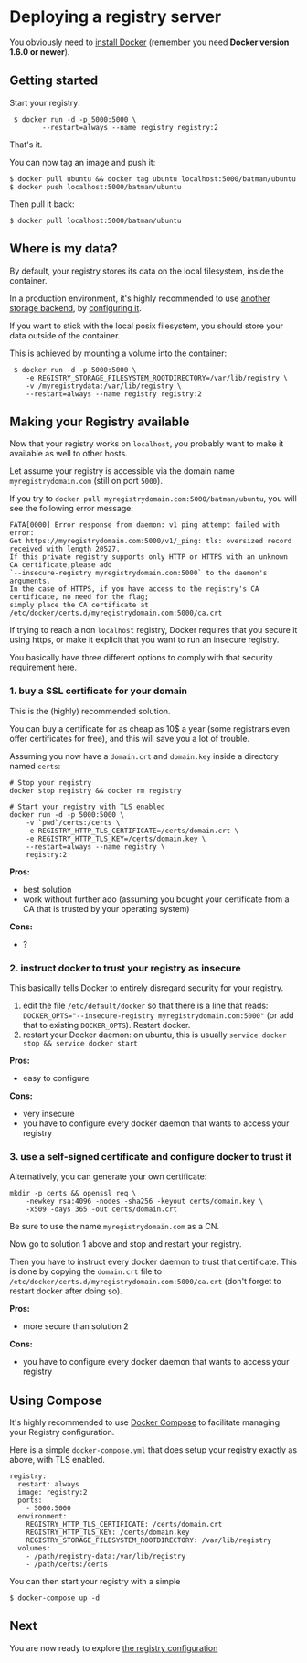 <!--[metadata]>
+++
title = "Deploying a registry server"
description = "Explains how to deploy a registry server"
keywords = ["registry, service, images,  repository"]
[menu.main]
parent="smn_registry"
weight=3
+++
<![end-metadata]-->


# Deploying a registry server

You obviously need to [install Docker](https://docs.docker.com/installation/) (remember you need **Docker version 1.6.0 or newer**).

## Getting started

Start your registry:

     $ docker run -d -p 5000:5000 \
     		--restart=always --name registry registry:2

That's it.

You can now tag an image and push it:

    $ docker pull ubuntu && docker tag ubuntu localhost:5000/batman/ubuntu
    $ docker push localhost:5000/batman/ubuntu

Then pull it back:

    $ docker pull localhost:5000/batman/ubuntu

## Where is my data?

By default, your registry stores its data on the local filesystem, inside the container.

In a production environment, it's highly recommended to use [another storage backend](storagedrivers.md), by [configuring it](/configuration.md).

If you want to stick with the local posix filesystem, you should store your data outside of the container.

This is achieved by mounting a volume into the container:

     $ docker run -d -p 5000:5000 \
        -e REGISTRY_STORAGE_FILESYSTEM_ROOTDIRECTORY=/var/lib/registry \
        -v /myregistrydata:/var/lib/registry \
        --restart=always --name registry registry:2

## Making your Registry available

Now that your registry works on `localhost`, you probably want to make it available as well to other hosts.

Let assume your registry is accessible via the domain name `myregistrydomain.com` (still on port `5000`).

If you try to `docker pull myregistrydomain.com:5000/batman/ubuntu`, you will see the following error message:

```
FATA[0000] Error response from daemon: v1 ping attempt failed with error:
Get https://myregistrydomain.com:5000/v1/_ping: tls: oversized record received with length 20527. 
If this private registry supports only HTTP or HTTPS with an unknown CA certificate,please add 
`--insecure-registry myregistrydomain.com:5000` to the daemon's arguments.
In the case of HTTPS, if you have access to the registry's CA certificate, no need for the flag;
simply place the CA certificate at /etc/docker/certs.d/myregistrydomain.com:5000/ca.crt
```

If trying to reach a non `localhost` registry, Docker requires that you secure it using https, or make it explicit that you want to run an insecure registry.

You basically have three different options to comply with that security requirement here.

### 1. buy a SSL certificate for your domain

This is the (highly) recommended solution.

You can buy a certificate for as cheap as 10$ a year (some registrars even offer certificates for free), and this will save you a lot of trouble.

Assuming you now have a `domain.crt` and `domain.key` inside a directory named `certs`:

```
# Stop your registry
docker stop registry && docker rm registry

# Start your registry with TLS enabled
docker run -d -p 5000:5000 \
	-v `pwd`/certs:/certs \
	-e REGISTRY_HTTP_TLS_CERTIFICATE=/certs/domain.crt \
	-e REGISTRY_HTTP_TLS_KEY=/certs/domain.key \
	--restart=always --name registry \
	registry:2
```

**Pros:**

 - best solution
 - work without further ado (assuming you bought your certificate from a CA that is trusted by your operating system)

**Cons:**

 - ?

### 2. instruct docker to trust your registry as insecure

This basically tells Docker to entirely disregard security for your registry.

1. edit the file `/etc/default/docker` so that there is a line that reads: `DOCKER_OPTS="--insecure-registry myregistrydomain.com:5000"` (or add that to existing `DOCKER_OPTS`). Restart docker.
2. restart your Docker daemon: on ubuntu, this is usually `service docker stop && service docker start`

**Pros:**

 - easy to configure
 
**Cons:**
 
 - very insecure
 - you have to configure every docker daemon that wants to access your registry 
  
### 3. use a self-signed certificate and configure docker to trust it

Alternatively, you can generate your own certificate:

```
mkdir -p certs && openssl req \
	-newkey rsa:4096 -nodes -sha256 -keyout certs/domain.key \
	-x509 -days 365 -out certs/domain.crt
```

Be sure to use the name `myregistrydomain.com` as a CN.

Now go to solution 1 above and stop and restart your registry.

Then you have to instruct every docker daemon to trust that certificate. This is done by copying the `domain.crt` file to `/etc/docker/certs.d/myregistrydomain.com:5000/ca.crt` (don't forget to restart docker after doing so).

**Pros:**

 - more secure than solution 2

**Cons:**

 - you have to configure every docker daemon that wants to access your registry

## Using Compose

It's highly recommended to use [Docker Compose](https://docs.docker.com/compose/) to facilitate managing your Registry configuration.

Here is a simple `docker-compose.yml` that does setup your registry exactly as above, with TLS enabled.

```
registry:
  restart: always
  image: registry:2
  ports:
    - 5000:5000
  environment:
    REGISTRY_HTTP_TLS_CERTIFICATE: /certs/domain.crt
    REGISTRY_HTTP_TLS_KEY: /certs/domain.key
    REGISTRY_STORAGE_FILESYSTEM_ROOTDIRECTORY: /var/lib/registry
  volumes:
    - /path/registry-data:/var/lib/registry
    - /path/certs:/certs
```

You can then start your registry with a simple

    $ docker-compose up -d


## Next

You are now ready to explore [the registry configuration](configuration.md)
